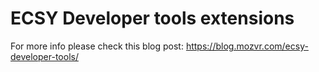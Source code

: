 # ECSY Developer tools extensions

For more info please check this blog post: https://blog.mozvr.com/ecsy-developer-tools/

